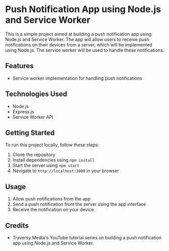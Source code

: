 # Push Notification App using Node.js and Service Worker

This is a simple project aimed at building a push notification app using Node.js and Service Worker. The app will allow users to receive push notifications on their devices from a server, which will be implemented using Node.js. The service worker will be used to handle these notifications.
## Features

- Service worker implementation for handling push notifications

## Technologies Used

- Node.js
- Express.js
- Service Worker API

## Getting Started

To run this project locally, follow these steps:

1. Clone the repository
2. Install dependencies using `npm install`
3. Start the server using `npm start`
4. Navigate to `http://localhost:3000` in your browser

## Usage

1. Allow push notifications from the app
2. Send a push notification from the server using the app interface
3. Receive the notification on your device

## Credits

- Traversy Media's YouTube tutorial series on building a push notification app using Node.js and Service Worker.
